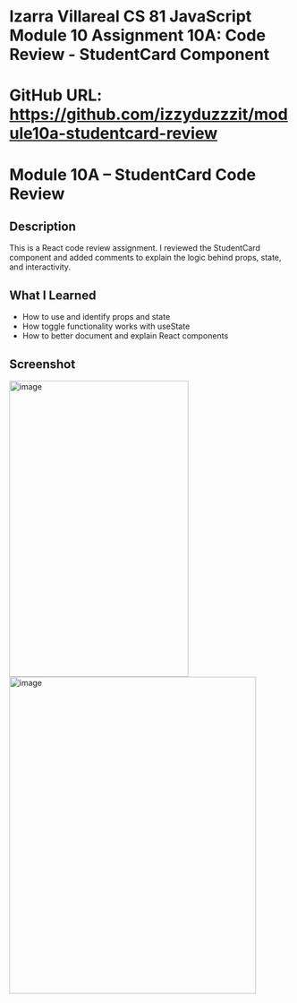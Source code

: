 # Izarra Villareal CS 81 JavaScript Module 10 Assignment 10A: Code Review - StudentCard Component

# GitHub URL: https://github.com/izzyduzzzit/module10a-studentcard-review

# Module 10A – StudentCard Code Review

## Description
This is a React code review assignment. I reviewed the StudentCard component and added comments to 
explain the logic behind props, state, and interactivity.

## What I Learned
- How to use and identify props and state
- How toggle functionality works with useState
- How to better document and explain React components

## Screenshot
<img width="320" height="529" alt="image" src="https://github.com/user-attachments/assets/2b49d669-5e3e-4664-ab60-b5a5728ce95e" />
<img width="441" height="566" alt="image" src="https://github.com/user-attachments/assets/64875923-d07d-4b81-9441-02438d9d2593" />
